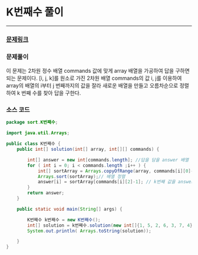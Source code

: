 # K번째수 풀이

---

### [문제링크](https://school.programmers.co.kr/learn/courses/30/lessons/42748)

### 문제풀이
이 문제는 2차원 정수 배열 commands 값에 맞게 array 배열을 가공하여 답을 구하면 되는 문제이다.
[i, j, k]를 원소로 가진 2차원 배열 commands의 값 i, j를 이용하여 array의 배열의 i부터 j 번째까지의 값을 잘라
새로운 배열을 만들고 오름차순으로 정렬하여 k 번째 수를 찾아 답을 구한다.
### 소스 코드
```java
package sort.K번째수;

import java.util.Arrays;

public class K번째수 {
    public int[] solution(int[] array, int[][] commands) {

        int[] answer = new int[commands.length]; //답을 담을 answer 배열 정의
        for ( int i = 0; i < commands.length ;i++ ) {
            int[] sortArray = Arrays.copyOfRange(array, commands[i][0]-1, commands[i][1]); //조건에 맞는 배열 만들기
            Arrays.sort(sortArray);// 배열 정렬
            answer[i] = sortArray[commands[i][2]-1]; // k번째 값을 answer 배열에 넣기
        }
        return answer;
    }

    public static void main(String[] args) {

        K번째수 k번째수 = new K번째수();
        int[] solution = k번째수.solution(new int[]{1, 5, 2, 6, 3, 7, 4}, new int[][]{{2, 5, 3}, {4, 4, 1}, {1, 7, 3}});
        System.out.println( Arrays.toString(solution));

    }
}
```